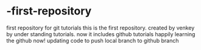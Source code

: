 # -first-repository
first repository for git tutorials
this is the first  repository.
created by venkey by under standing tutorials.
now it includes github tutorials
happily learning the github now!
updating code  to push local branch to github branch
